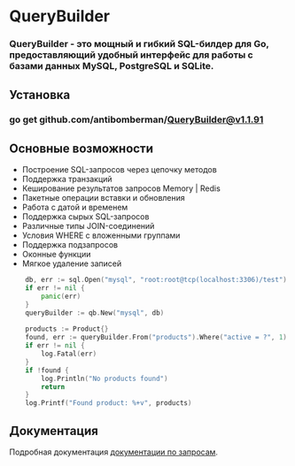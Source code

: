 # QueryBuilder
### QueryBuilder - это мощный и гибкий SQL-билдер для Go, предоставляющий удобный интерфейс для работы с базами данных MySQL, PostgreSQL и SQLite.

## Установка
### go get github.com/antibomberman/QueryBuilder@v1.1.91

## Основные возможности

- Построение SQL-запросов через цепочку методов
- Поддержка транзакций
- Кеширование результатов запросов Memory | Redis 
- Пакетные операции вставки и обновления
- Работа с датой и временем
- Поддержка сырых SQL-запросов
- Различные типы JOIN-соединений
- Условия WHERE с вложенными группами
- Поддержка подзапросов
- Оконные функции
- Мягкое удаление записей

```go
    db, err := sql.Open("mysql", "root:root@tcp(localhost:3306)/test")
    if err != nil {
        panic(err)
    }
    queryBuilder := qb.New("mysql", db)
    
    products := Product{}
    found, err := queryBuilder.From("products").Where("active = ?", 1).Get(&products)
    if err != nil {
        log.Fatal(err)
    }
    if !found {
        log.Println("No products found")
        return
    }
    log.Printf("Found product: %+v", products)
```


## Документация

Подробная документация [документации по запросам](https://github.com/antibomberman/qb/blob/main/docs/query_ru.md).


